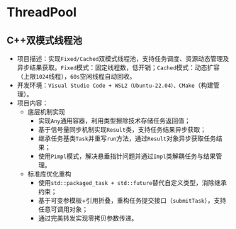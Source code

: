 # ThreadPool
## C++双模式线程池
- 项目描述：实现`Fixed/Cached`双模式线程池，支持任务调度、资源动态管理及异步结果获取。`Fixed`模式：固定线程数，低开销；`Cached`模式：动态扩容（上限`1024`线程），`60s`空闲线程自动回收。
- 开发环境：`Visual Studio Code + WSL2（Ubuntu-22.04）、CMake`（构建管理）。
- 项目内容：
    - 底层机制实现
        - 实现`Any`通用容器，利用类型擦除技术存储任务返回值；
        - 基于信号量同步机制实现`Result`类，支持任务结果异步获取；
        - 继承任务基类`Task`并重写`run`方法，通过`Result`对象异步获取任务结果；
        - 使用`Pimpl`模式，解决悬垂指针问题并通过`Impl`类解耦任务与结果管理。
    - 标准库优化重构
        - 使用`std::packaged_task + std::future`替代自定义类型，消除继承约束；
        - 基于可变参模板+引用折叠，重构任务提交接口（`submitTask`），支持任意可调用对象；
        - 通过完美转发实现零拷贝参数传递。